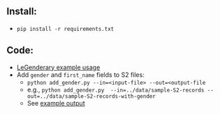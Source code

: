 ## Install:

* `pip install -r requirements.txt`


## Code:

* [LeGenderary example usage](legenderary_example.py)
* Add `gender` and `first_name` fields to S2 files:
  * `python add_gender.py --in=<input-file> --out=<output-file`
  * e.g., `python add_gender.py  --in=../data/sample-S2-records --out=../data/sample-S2-records-with-gender`
  * See [example output](../data/sample-S2-records-with-gender)
